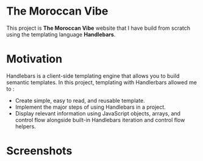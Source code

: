 # The Moroccan Vibe 
This project is __The Moroccan Vibe__ website that I have build from scratch using the templating language __Handlebars__.
# Motivation
Handlebars is a client-side templating engine that allows you to build semantic templates. In this project, templating with Handlerbars allowed me to :
* Create simple, easy to read, and reusable template.
* Implement the major steps of using Handlebars in a project.
* Display relevant information using JavaScript objects, arrays, and control flow alongside built-in Handlebars iteration and control flow helpers.
# Screenshots